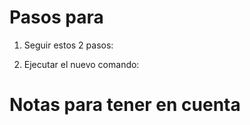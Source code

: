 # Pasos para
1. Seguir estos 2 pasos: 

2. Ejecutar el nuevo comando:


# Notas para tener en cuenta
